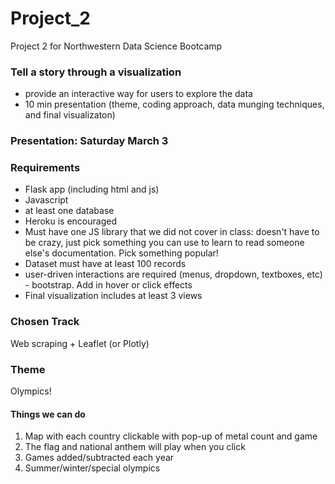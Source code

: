 # Project_2
Project 2 for Northwestern Data Science Bootcamp

### Tell a story through a visualization
- provide an interactive way for users to explore the data
- 10 min presentation (theme, coding approach, data munging techniques, and final visualizaton)

### Presentation: Saturday March 3

### Requirements
- Flask app (including html and js)
- Javascript
- at least one database
- Heroku is encouraged
- Must have one JS library that we did not cover in class: doesn't have to be crazy, just pick something you can use to learn to read someone else's documentation. Pick something popular!
- Dataset must have at least 100 records
- user-driven interactions are required (menus, dropdown, textboxes, etc) - bootstrap. Add in hover or click effects
- Final visualization includes at least 3 views

### Chosen Track
Web scraping + Leaflet (or Plotly)

### Theme
Olympics!

#### Things we can do
1. Map with each country clickable with pop-up of metal count and game
2. The flag and national anthem will play when you click
3. Games added/subtracted each year
4. Summer/winter/special olympics


